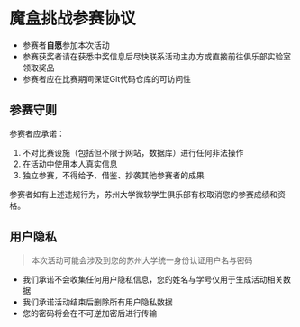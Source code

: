 魔盒挑战参赛协议
===

- 参赛者**自愿**参加本次活动
- 参赛获奖者请在获悉中奖信息后尽快联系活动主办方或直接前往俱乐部实验室领取奖品
- 参赛者应在比赛期间保证Git代码仓库的可访问性

参赛守则
---

参赛者应承诺：
1. 不对比赛设施（包括但不限于网站，数据库）进行任何非法操作
2. 在活动中使用本人真实信息
3. 独立参赛，不得给予、借鉴、抄袭其他参赛者的成果

参赛者如有上述违规行为，苏州大学微软学生俱乐部有权取消您的参赛成绩和资格。


用户隐私
---

> 本次活动可能会涉及到您的苏州大学统一身份认证用户名与密码

- 我们承诺不会收集任何用户隐私信息，您的姓名与学号仅用于生成活动相关数据
- 我们承诺活动结束后删除所有用户隐私数据
- 您的密码将会在不可逆加密后进行传输